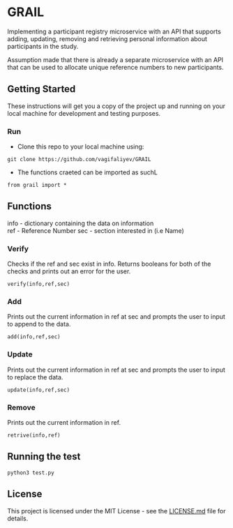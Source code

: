 # GRAIL

Implementing a participant registry microservice with an API that supports adding, updating, removing and retrieving personal information about participants in the study.

Assumption made that there is already a separate microservice with an API that can be used to allocate unique reference numbers to new participants.

## Getting Started

These instructions will get you a copy of the project up and running on your local machine for development and testing purposes.

### Run

- Clone this repo to your local machine using:

```
git clone https://github.com/vagifaliyev/GRAIL
```

- The functions craeted can be imported as suchL
```
from grail import *
```

## Functions 

info - dictionary containing the data on information  
ref - Reference Number
sec - section interested in (i.e Name)

### Verify 

Checks if the ref and sec exist in info.
Returns booleans for both of the checks and prints out an error for the user.

```
verify(info,ref,sec)
```

### Add 

Prints out the current information in ref at sec and prompts the user to input to append to the data.
```
add(info,ref,sec)
```

### Update 

Prints out the current information in ref at sec and prompts the user to input to replace the data.

```
update(info,ref,sec)
```


### Remove 

Prints out the current information in ref.
```
retrive(info,ref)
```

## Running the test

```
python3 test.py
```

## License

This project is licensed under the MIT License - see the [LICENSE.md](https://github.com/vagifaliyev/GRAIL/blob/main/LICENSE) file for details.
